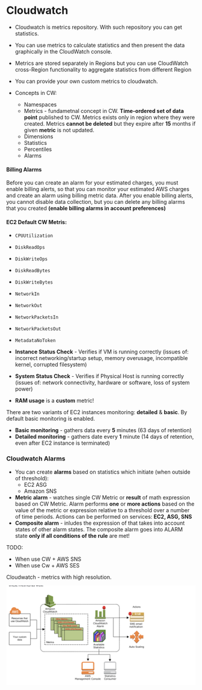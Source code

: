 # Cloudwatch
* Cloudwatch is metrics repository. With such repository you can get statistics.
* You can use metrics to calculate statistics and then present the data graphically in the CloudWatch console.
* Metrics are stored separately in Regions but you can use CloudWatch cross-Region functionality to aggregate statistics from different Region
* You can provide your own custom metrics to cloudwatch.

* Concepts in CW:
   - Namespaces
   - Metrics - fundametnal concept in CW. **Time-ordered set of data point** published to CW. Metrics exists only in region where they were created. Metrics **cannot be deleted** but they expire after **15** months if given **metric** is not updated.
   - Dimensions
   - Statistics
   - Percentiles
   - Alarms

#### Billing Alarms
Before you can create an alarm for your estimated charges, you must enable billing alerts, so that you can monitor your estimated AWS charges and create an alarm using billing metric data. After you enable billing alerts, you cannot disable data collection, but you can delete any billing alarms that you created __(enable billing alarms in account preferences)__


#### EC2 Default CW Metris:
* `CPUUtilization`
* `DiskReadOps`
* `DiskWriteOps`
* `DiskReadBytes`
* `DiskWriteBytes`
* `NetworkIn`
* `NetworkOut`
* `NetworkPacketsIn`
* `NetworkPacketsOut`
* `MetadataNoToken`

* __Instance Status Check__ - Verifies if VM is running correctly (issues of: incorrect networking/startup setup, memory overusage, incompatible kernel, corrupted filesystem) 
* __System Status Check__ - Verifies if Physical Host is running correctly (issues of: network connectivity, hardware or software, loss of system power)
* __RAM usage__ is a __custom__ metric!

There are two variants of EC2 instances monitoring: __detailed__ & __basic__. By default basic monitoring is enabled.
* __Basic monitoring__ - gathers data every __5__ minutes (63 days of retention)
* __Detailed monitoring__ - gathers date every __1__ minute (14 days of retention, even after EC2 instance is terminated)

### Cloudwatch Alarms
* You can create **alarms** based on statistics which initiate (when outside of threshold):
  - EC2 ASG
  - Amazon SNS
* __Metric alarm__ - watches single CW Metric or __result__ of math expression based on CW Metric. Alarm performs __one__ or __more actions__ based on the value of the metric or expression relative to a threshold over a number of time periods. Actions can be performed on services: __EC2, ASG, SNS__
* __Composite alarm__ - inludes the expression of that takes into account states of other alarm states. The composite alarm goes into ALARM state __only if all conditions of the rule__ are met!


TODO:
* When use CW + AWS SNS
* When use Cw + AWS SES

Cloudwatch - metrics with high resolution.

![](./cloudwatch_integrations.png)
